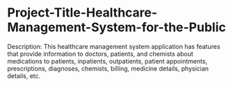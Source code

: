 # Project-Title-Healthcare-Management-System-for-the-Public
 Description: This healthcare management system application has features that provide information to doctors, patients, and chemists about medications to patients, inpatients, outpatients, patient appointments, prescriptions, diagnoses, chemists, billing, medicine details, physician details, etc.
